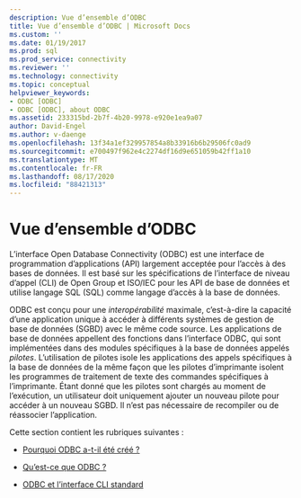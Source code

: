 ```yaml
---
description: Vue d’ensemble d’ODBC
title: Vue d’ensemble d’ODBC | Microsoft Docs
ms.custom: ''
ms.date: 01/19/2017
ms.prod: sql
ms.prod_service: connectivity
ms.reviewer: ''
ms.technology: connectivity
ms.topic: conceptual
helpviewer_keywords:
- ODBC [ODBC]
- ODBC [ODBC], about ODBC
ms.assetid: 233315bd-2b7f-4b20-9978-e920e1ea9a07
author: David-Engel
ms.author: v-daenge
ms.openlocfilehash: 13f34a1ef329957854a8b33916b6b29506fc0ad9
ms.sourcegitcommit: e700497f962e4c2274df16d9e651059b42ff1a10
ms.translationtype: MT
ms.contentlocale: fr-FR
ms.lasthandoff: 08/17/2020
ms.locfileid: "88421313"
---
```

# <a name="odbc-overview"></a>Vue d’ensemble d’ODBC
L’interface Open Database Connectivity (ODBC) est une interface de programmation d’applications (API) largement acceptée pour l’accès à des bases de données. Il est basé sur les spécifications de l’interface de niveau d’appel (CLI) de Open Group et ISO/IEC pour les API de base de données et utilise langage SQL (SQL) comme langage d’accès à la base de données.  
  
 ODBC est conçu pour une *interopérabilité* maximale, c’est-à-dire la capacité d’une application unique à accéder à différents systèmes de gestion de base de données (SGBD) avec le même code source. Les applications de base de données appellent des fonctions dans l’interface ODBC, qui sont implémentées dans des modules spécifiques à la base de données appelés *pilotes*. L’utilisation de pilotes isole les applications des appels spécifiques à la base de données de la même façon que les pilotes d’imprimante isolent les programmes de traitement de texte des commandes spécifiques à l’imprimante. Étant donné que les pilotes sont chargés au moment de l’exécution, un utilisateur doit uniquement ajouter un nouveau pilote pour accéder à un nouveau SGBD. Il n’est pas nécessaire de recompiler ou de réassocier l’application.  
  
 Cette section contient les rubriques suivantes :  
  
-   [Pourquoi ODBC a-t-il été créé ?](../../odbc/reference/why-was-odbc-created.md)  
  
-   [Qu’est-ce que ODBC ?](../../odbc/reference/what-is-odbc.md)  
  
-   [ODBC et l’interface CLI standard](../../odbc/reference/odbc-and-the-standard-cli.md)
